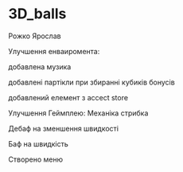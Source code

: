 # 3D_balls
Рожко Ярослав

Улучшення енваиромента:

добавлена музика

добавлені партікли при збиранні кубиків бонусів

добавлений елемент з accect store

Улучшення Геймплею:
Механіка стрибка

Дебаф на зменшення швидкості

Баф на швидкість

Створено меню
